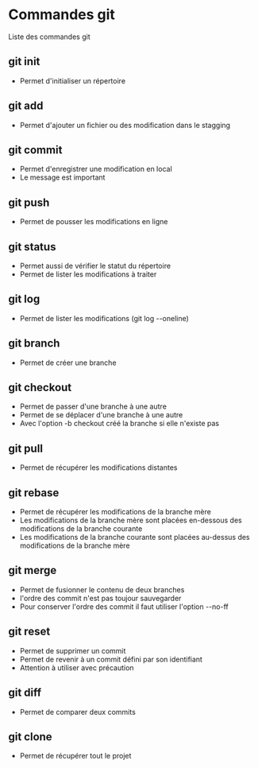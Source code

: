 # Commandes git
Liste des commandes git

## git init
- Permet d'initialiser un répertoire 

## git add
- Permet d'ajouter un fichier ou des modification dans le stagging

## git commit
- Permet d'enregistrer une modification en local
- Le message est important

## git push
- Permet de pousser les modifications en ligne

## git status
- Permet aussi de vérifier le statut du répertoire
- Permet de lister les modifications à traiter

## git log
- Permet de lister les modifications (git log --oneline)

## git branch 
- Permet de créer une branche

## git checkout
- Permet de passer d'une branche à une autre
- Permet de se déplacer d'une branche à une autre
- Avec l'option -b checkout créé la branche si elle n'existe pas

## git pull
- Permet de récupérer les modifications distantes

## git rebase
- Permet de récupérer les modifications de la branche mère
- Les modifications de la branche mère sont placées en-dessous des modifications de la branche courante
- Les modifications de la branche courante sont placées au-dessus des modifications de la branche mère

## git merge
- Permet de fusionner le contenu de deux branches
- l'ordre des commit n'est pas toujour sauvegarder
- Pour conserver l'ordre des commit il faut utiliser l'option --no-ff

## git reset
- Permet de supprimer un commit
- Permet de revenir à un commit défini par son identifiant
- Attention à utiliser avec précaution

## git diff 
- Permet de comparer deux commits

## git clone
- Permet de récupérer tout le projet